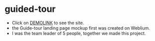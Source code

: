 # guided-tour
- Click on [DEMOLINK](https://vladislav-burhovetskiy.github.io/guided-tour/) to see the site.
- the Guide-tour landing page mockup first was created on Weblium.
- I was the team leader of 5 people, together we made this project.
